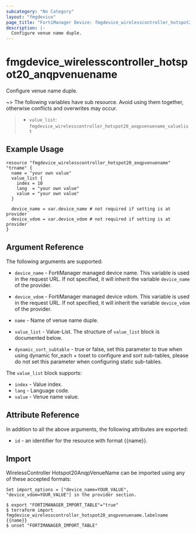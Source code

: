 ```yaml
---
subcategory: "No Category"
layout: "fmgdevice"
page_title: "FortiManager Device: fmgdevice_wirelesscontroller_hotspot20_anqpvenuename"
description: |-
  Configure venue name duple.
---
```


# fmgdevice_wirelesscontroller_hotspot20_anqpvenuename
Configure venue name duple.

~> The following variables have sub resource. Avoid using them together, otherwise conflicts and overwrites may occur.
>- `value_list`: `fmgdevice_wirelesscontroller_hotspot20_anqpvenuename_valuelist`



## Example Usage

```hcl
resource "fmgdevice_wirelesscontroller_hotspot20_anqpvenuename" "trname" {
  name = "your own value"
  value_list {
    index = 10
    lang  = "your own value"
    value = "your own value"
  }

  device_name = var.device_name # not required if setting is at provider
  device_vdom = var.device_vdom # not required if setting is at provider
}
```

## Argument Reference


The following arguments are supported:

* `device_name` - FortiManager managed device name. This variable is used in the request URL. If not specified, it will inherit the variable `device_name` of the provider.
* `device_vdom` - FortiManager managed device vdom. This variable is used in the request URL. If not specified, it will inherit the variable `device_vdom` of the provider.

* `name` - Name of venue name duple.
* `value_list` - Value-List. The structure of `value_list` block is documented below.
* `dynamic_sort_subtable` - true or false, set this parameter to true when using dynamic for_each + toset to configure and sort sub-tables, please do not set this parameter when configuring static sub-tables.

The `value_list` block supports:

* `index` - Value index.
* `lang` - Language code.
* `value` - Venue name value.


## Attribute Reference

In addition to all the above arguments, the following attributes are exported:
* `id` - an identifier for the resource with format {{name}}.

## Import

WirelessController Hotspot20AnqpVenueName can be imported using any of these accepted formats:
```
Set import_options = ["device_name=YOUR_VALUE", "device_vdom=YOUR_VALUE"] in the provider section.

$ export "FORTIMANAGER_IMPORT_TABLE"="true"
$ terraform import fmgdevice_wirelesscontroller_hotspot20_anqpvenuename.labelname {{name}}
$ unset "FORTIMANAGER_IMPORT_TABLE"
```

